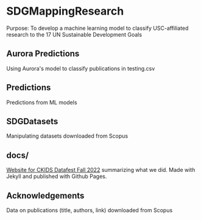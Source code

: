 # SDGMappingResearch
Purpose: To develop a machine learning model to classify USC-affiliated research to the 17 UN Sustainable Development Goals

## Aurora Predictions
Using Aurora's model to classify publications in testing.csv

## Predictions
Predictions from ML models

## SDGDatasets
Manipulating datasets downloaded from Scopus

## docs/
[Website for CKIDS Datafest Fall 2022](https://usc-office-of-sustainability.github.io/SDGMappingResearch/) summarizing what we did. Made with Jekyll and published with Github Pages.

## Acknowledgements
Data on publications (title, authors, link) downloaded from Scopus
